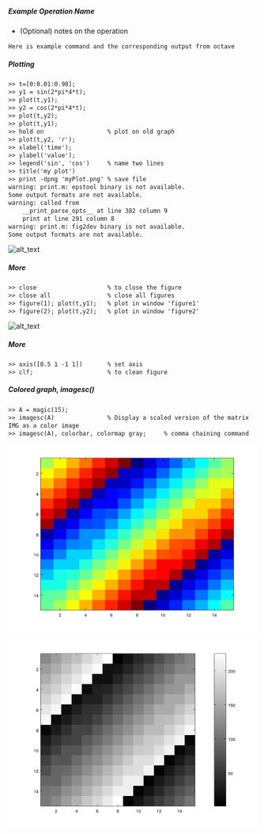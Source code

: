 ##### Example Operation Name
- (Optional) notes on the operation
```
Here is example command and the corresponding output from octave
```

##### Plotting
```
>> t=[0:0.01:0.98];
>> y1 = sin(2*pi*4*t);
>> plot(t,y1);
>> y2 = cos(2*pi*4*t);
>> plot(t,y2);
>> plot(t,y1);
>> hold on 					% plot on old graph
>> plot(t,y2, 'r');
>> xlabel('time');
>> ylabel('value');
>> legend('sin', 'cos') 	% name two lines
>> title('my plot')
>> print -dpng 'myPlot.png' % save file
warning: print.m: epstool binary is not available.
Some output formats are not available.
warning: called from
    __print_parse_opts__ at line 382 column 9
    print at line 291 column 8
warning: print.m: fig2dev binary is not available.
Some output formats are not available.
```
[plot]: ./myPlot.png "plot"
![alt_text][plot]

##### More
```
>> close 					% to close the figure
>> close all 				% close all figures
>> figure(1); plot(t,y1);	% plot in window 'figure1'
>> figure(2); plot(t,y2);	% plot in window 'figure2'
```
[subplot]: ./myPlot2.png "subplot"
![alt_text][subplot]

##### More
```
>> axis([0.5 1 -1 1]) 		% set axis
>> clf; 					% to clean figure
```

##### Colored graph, imagesc()
```
>> A = magic(15);
>> imagesc(A) 				% Display a scaled version of the matrix IMG as a color image
>> imagesc(A), colorbar, colormap gray;		% comma chaining command
```
[color]: ./color-plot.png "color"
![alt_text][color]

[gray]: ./grey-plot.png "gray"
![alt_text][gray]
